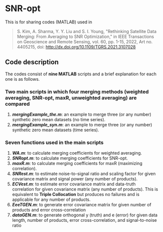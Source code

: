 # SNR-opt

This is for sharing codes (MATLAB) used in 
> S. Kim, A. Sharma, Y. Y. Liu and S. I. Young, "Rethinking Satellite Data Merging: From Averaging to SNR Optimization," in IEEE Transactions on Geoscience and Remote Sensing, vol. 60, pp. 1-15, 2022, Art no. 4405215, doi: http://dx.doi.org/10.1109/TGRS.2021.3107028

## Code description
The codes consist of **nine MATLAB** scripts and a brief explanation for each one is as follows.
### Two main scripts in which four merging methods (weighted averaging, SNR-opt, maxR, unweighted averaging) are compared
1. ***mergingExample_the.m***: an example to merge three (or any number) synthetic zero mean datasets (no time series).
2. ***mergingExample_syn.m***: an example to merge three (or any number) synthetic zero mean datasets (time series).

### Seven functions used in the main scripts
1. ***WA.m***: to calculate merging coefficients for weighted averaging.
2. ***SNRopt.m***: to calculate merging coefficients for SNR-opt.
3. ***maxR.m***: to calculate merging coefficients for maxR (maximizing correlation).
4. ***SNRest.m***: to estimate noise-to-signal ratio and scaling factor for given covariance matrix and signal power (any number of products).
5. ***ECVest.m***: to estimate error covariance matrix and data-truth correlation for given covariance matrix (any number of products). This is equivalent to **Triple Collocation** but produces no failures and is applicable for any number of products.
6. ***EeeTGEN.m***: to generate error covariance matrix for given number of products and error cross-correlation
7. ***dataGEN.m***: to generate orthogonal y (truth) and e (error) for given data length, number of products, error cross-correlation, and signal-to-noise ratio
